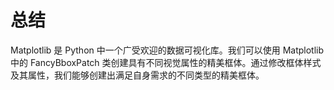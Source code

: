 # 总结

Matplotlib 是 Python 中一个广受欢迎的数据可视化库。我们可以使用 Matplotlib 中的 FancyBboxPatch 类创建具有不同视觉属性的精美框体。通过修改框体样式及其属性，我们能够创建出满足自身需求的不同类型的精美框体。
